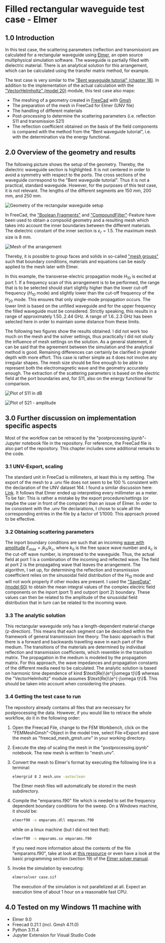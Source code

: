 # Filled rectangular waveguide test case - Elmer
## 1.0 Introduction
In this test case, the scattering parameters (reflection and transmission) are calculated for a rectangular waveguide using [Elmer](https://www.csc.fi/web/elmer), an open source multiphysical simulation software. The waveguide is partially filled with dielectric material. There is an analytical solution for this arrangement, which can be calculated using the transfer matrix method, for example.

The test case is very similar to the ["Bent waveguide tutorial" (chapter 18)](https://www.nic.funet.fi/pub/sci/physics/elmer/doc/ElmerTutorials.pdf). In addition to the implementation of the actual calculation with the ["VectorHelmholtz" (model 20)](https://www.nic.funet.fi/pub/sci/physics/elmer/doc/ElmerModelsManual.pdf) module, this test case also maps: 
- The meshing of a geometry created in [FreeCad](https://www.freecad.org/) with [Gmsh](https://gmsh.info/)
- The preparation of the mesh in FreeCad for Elmer (UNV file)
- The handling of different materials 
- Post-processing to determine the scattering parameters (i.e. reflection S11 and transmission S21)
- The reflection coefficient obtained on the basis of the field components is compared with the method from the "Bent waveguide tutorial", i.e. with the determination via the energy functional.

## 2.0 Overview of the geometry and results
The following picture shows the setup of the geometry. Thereby, the dielectric waveguide section is highlighted. It is not centered in order to avoid a symmetry with respect to the ports. The cross sections of the waveguide correspond to the "Bent waveguide tutorial". Thus it is not a practical, standard waveguide. However, for the purposes of this test case, it is not relevant. The lengths of the different segments are 150 mm, 200 mm, and 250 mm.

![Geometry of the rectangular waveguide setup](https://github.com/CMeinersHH/filled_rectangular_waveguide/blob/main/images/rw_geometry.png)

In FreeCad, the ["Boolean Fragments"](https://wiki.freecad.org/Part_BooleanFragments) and ["CompoundFilter"](https://wiki.freecad.org/Part_CompoundFilter)-Feature have been used to obtain a compsolid geometry and a resulting mesh which takes into account the inner boundaries between the different materials. The dielectric constant of the inner section is $\varepsilon_r=1.5$. The maximum mesh size is 8 mm.

![Mesh of the arrangement](https://github.com/CMeinersHH/filled_rectangular_waveguide/blob/main/images/mesh.png) 

Thereby, it is possible to group faces and solids in so-called ["mesh groups"](https://wiki.freecad.org/FEM_MeshGroup) such that boundary conditions, materials and equations can be easily applied to the mesh later with Elmer.  

In this example, the transverse-electric propagation mode $H_{10}$ is excited at port 1. 
If a frequency scan of this arrangement is to be performed, the range that is to be selected should start slightly higher than the lower cut-off frequency ($H_{10}$ mode) and slightly lower than the cut-off frequency of the $H_{20}$ mode. This ensures that only single-mode propagation occurs. The lower limit is based on the unfilled waveguide and for the upper frequency the filled waveguide must be considered. Strictly speaking, this results in a range of approximately 1.50..2.44 GHz. A range of 1.6..2.3 GHz has been selected here in order to maintain some distance from these limits. 

The following two figures show the results obtained. I did not work too much on the mesh and the solver settings, thus practically I did not study the influence of mesh settings on the solution. As a general statement, it can be said that the agreement between the simulation and the analytical method is good. Remaining differences can certainly be clarified in greater depth with more effort. This case is rather simple as it does not involve any irregular shapes. The mesh size should be fine enough to be able to represent both the electromagnetic wave and the geometry accurately enough.
The extraction of the scattering parameters is based on the electric field at the port boundaries and, for S11, also on the energy functional for comparison.    

![Plot of S11 in dB](https://github.com/CMeinersHH/filled_rectangular_waveguide/blob/main/images/S11.png) 

![Plot of S21 - amplitude](https://github.com/CMeinersHH/filled_rectangular_waveguide/blob/main/images/S21.png) 

## 3.0 Further discussion on implementation specific aspects
Most of the workflow can be retraced by the "postprocessing.ipynb"- Jupyter notebook file in the repository. For reference, the FreeCad file is also part of the repository. This chapter includes some additional remarks to the code.  

### 3.1 UNV-Export, scaling
The standard unit in FreeCad is millimeters, at least this is my setting. The export of the mesh to a .unv file does not seem to be 100 % consistent with the declaration of the UNV dataset 164. I found a similar discussion here: [Link](https://discourse.salome-platform.org/t/bug-smesh-unv-file-bad-usage-of-units-section-164/591). It follows that Elmer ended up interpreting every millimeter as a meter. To be fair: This is rather a mistake by the export procedure/settings (or maybe the user in front of the computer) than an issue of Elmer. In order to be consistent with the .unv file declarations, I chose to scale all the corresponding entries in the file by a factor of 1/1000. This approach proved to be effective.  

### 3.2 Obtaining scattering parameters
The inport boundary conditions are such that an incoming [wave with amplitude](https://www.elmerfem.org/forum/viewtopic.php?t=4026) $E_{max}=jk_0/k_c$, where $k_0$ is the free space wave number and $k_c$ is the cut-off wave number, is impressed to the waveguide. Thus, the actual field at port 1 is a combination of the incoming and reflected wave. The field at port 2 is the propagating wave that leaves the arrangement. The algorithm, I set up, for determining the reflection and transmission coeefficient relies on the sinusoidal field distribution of the $H_{10}$ mode and will not work properly if other modes are present. I used the ["SaveData" (model 60)](https://www.nic.funet.fi/pub/sci/physics/elmer/doc/ElmerModelsManual.pdf) to obtain the mean integral values of the complex electric field components on the inport (port 1) and outport (port 2) boundary. These values can then be related to the amplitude of the sinusoidal field distribution that in turn can be related to the incoming wave.   

### 3.3 The analytic solution
This rectangular waveguide only has a length-dependent material change (z-direction). This means that each segment can be described within the framework of general transmission line theory. The basic approach is that there is a forward and backwards travelling wave in each part of the medium. The transitions of the materials are determined by individual reflection and transmission coefficients, which resemble in the transition matrix. The propagation in the medium is modeled by the propagation matrix. For this approach, the wave impedances and propagation constants of the different media need to be calculated. The analytic solution is based on harmonic time dependence of kind $\text{Re}\(e^{j\omega t}\)$ whereas the "VectorHelmholtz" module assumes $\text{Re}\(e^{-j\omega t}\)$. This should be taken into account when considering the phases. 

### 3.4 Getting the test case to run
The repository already contains all files that are necessary for postprocessing the data. However, if you would like to retrace the whole workflow, do it in the following order: 

1. Open the Freecad File, change to the FEM Workbench, click on the "FEMMeshGmsh"-Object in the model tree, select File->Export and save the mesh as "freecad_mesh_gmsh.unv" in your working directory.

2. Execute the step of scaling the mesh in the "postprocessing.ipynb" notebook. The new mesh is written to "mesh.unv".

3. Convert the mesh to Elmer's format by executing the following line in a terminal: 
    ```bash
    elmergrid 8 2 mesh.unv -autoclean
    ``` 
   The Elmer mesh files will automatically be stored in the mesh subdirectory.

4. Compile the "emparams.f90" file which is needed to set the frequency dependent boundary conditions for the sweep. On a Windows machine, it should be:
    ```bash
    elmerf90 -o emparams.dll emparams.f90
    ```  
    while on a linux machine (but I did not test that):
    ```bash
    elmerf90 -o emparams.so emparams.f90
    ``` 
    If you need more information about the contents of the file "emparams.f90", take at look at [this ressource](https://github.com/ElmerCSC/elmer-elmag/tree/main/BandpassFilter) or even have a look at the basic programming section (section 19) of the [Elmer solver manual](https://www.nic.funet.fi/pub/sci/physics/elmer/doc/ElmerSolverManual.pdf).

5. Invoke the simulation by executing: 
    ```bash
    elmersolver case.sif
    ```
    The execution of the simulation is not parallelized at all. Expect an execution time of about 1 hour on a reasonable fast CPU. 

## 4.0 Tested on my Windows 11 machine with
- Elmer 9.0
- Freecad 0.21.1 (incl. Gmsh 4.11.0)
- Python 3.11.4
- Jupyter Extension for Visual Studio Code 


